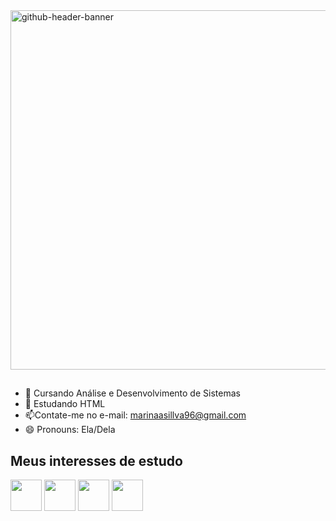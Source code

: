 <img width="2125" height="575" alt="github-header-banner" src="https://github.com/user-attachments/assets/d96cb179-90a3-45ba-b9fc-e14f9c9170d8" />

##

- 🔭 Cursando Análise e Desenvolvimento de Sistemas
- 🌱 Estudando HTML
- 📫Contate-me no e-mail: marinaasillva96@gmail.com
- 😄 Pronouns: Ela/Dela

##

## Meus interesses de estudo

<img src="https://cdn.jsdelivr.net/gh/devicons/devicon@latest/icons/javascript/javascript-original.svg" style="width: 50px; height: 50px;" /> <img src="https://cdn.jsdelivr.net/gh/devicons/devicon@latest/icons/html5/html5-plain.svg" width="50" height="50" /> <img src="https://cdn.jsdelivr.net/gh/devicons/devicon@latest/icons/css3/css3-original.svg" style="width: 50px; height: 50px;" /> <img src="https://cdn.jsdelivr.net/gh/devicons/devicon@latest/icons/python/python-plain.svg" width="50" height="50" />
